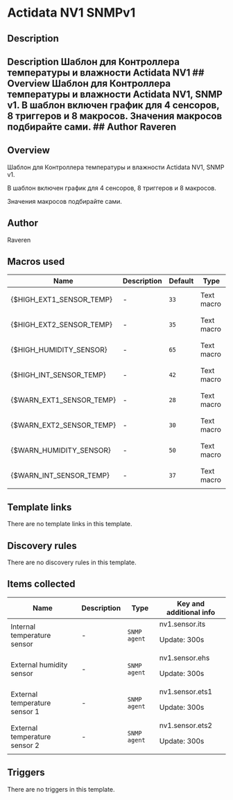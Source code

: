 # Actidata NV1 SNMPv1

## Description

## Description Шаблон для Контроллера температуры и влажности Actidata NV1 ## Overview Шаблон для Контроллера температуры и влажности Actidata NV1, SNMP v1. В шаблон включен график для 4 сенсоров, 8 триггеров и 8 макросов. Значения макросов подбирайте сами. ## Author Raveren 

## Overview

Шаблон для Контроллера температуры и влажности Actidata NV1, SNMP v1.


В шаблон включен график для 4 сенсоров, 8 триггеров и 8 макросов.  



Значения макросов подбирайте сами.  



 



## Author

Raveren

## Macros used

|Name|Description|Default|Type|
|----|-----------|-------|----|
|{$HIGH_EXT1_SENSOR_TEMP}|<p>-</p>|`33`|Text macro|
|{$HIGH_EXT2_SENSOR_TEMP}|<p>-</p>|`35`|Text macro|
|{$HIGH_HUMIDITY_SENSOR}|<p>-</p>|`65`|Text macro|
|{$HIGH_INT_SENSOR_TEMP}|<p>-</p>|`42`|Text macro|
|{$WARN_EXT1_SENSOR_TEMP}|<p>-</p>|`28`|Text macro|
|{$WARN_EXT2_SENSOR_TEMP}|<p>-</p>|`30`|Text macro|
|{$WARN_HUMIDITY_SENSOR}|<p>-</p>|`50`|Text macro|
|{$WARN_INT_SENSOR_TEMP}|<p>-</p>|`37`|Text macro|
## Template links

There are no template links in this template.

## Discovery rules

There are no discovery rules in this template.

## Items collected

|Name|Description|Type|Key and additional info|
|----|-----------|----|----|
|Internal temperature sensor|<p>-</p>|`SNMP agent`|nv1.sensor.its<p>Update: 300s</p>|
|External humidity sensor|<p>-</p>|`SNMP agent`|nv1.sensor.ehs<p>Update: 300s</p>|
|External temperature sensor 1|<p>-</p>|`SNMP agent`|nv1.sensor.ets1<p>Update: 300s</p>|
|External temperature sensor 2|<p>-</p>|`SNMP agent`|nv1.sensor.ets2<p>Update: 300s</p>|
## Triggers

There are no triggers in this template.

